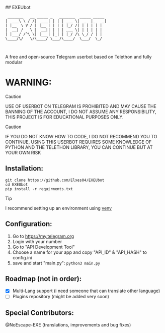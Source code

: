 
﻿## EXEUbot
```
 _______   __ _____ _   _______  _____ _____ 
|  ___\ \ / /|  ___| | | | ___ \|  _  |_   _|
| |__  \ V / | |__ | | | | |_/ /| | | | | |  
|  __| /   \ |  __|| | | | ___ \| | | | | |  
| |___/ /^\ \| |___| |_| | |_/ /\ \_/ / | |  
\____/\/   \/\____/ \___/\____/  \___/  \_/  
                                             
                                             
```



A free and open-source Telegram userbot based on Telethon and fully modular

# WARNING:

> [!CAUTION]
> USE OF USERBOT ON TELEGRAM IS PROHIBITED AND MAY CAUSE THE BANNING OF THE ACCOUNT, I DO NOT ASSUME ANY RESPONSIBILITY, THIS PROJECT IS FOR EDUCATIONAL PURPOSES ONLY.

> [!CAUTION]
> IF YOU DO NOT KNOW HOW TO CODE, I DO NOT RECOMMEND YOU TO CONTINUE, USING THIS USERBOT REQUIRES SOME KNOWLEDGE OF PYTHON AND THE TELETHON LIBRARY, YOU CAN CONTINUE BUT AT YOUR OWN RISK

## Installation:

    git clone https://github.com/Elxes04/EXEUbot
    cd EXEUbot
    pip install -r requirments.txt

> [!TIP]
> I recommend setting up an environment using [venv](https://www.freecodecamp.org/news/how-to-setup-virtual-environments-in-python/)


## Configuration:

 1. Go to https://my.telegram.org
 2. Login with your number
 3. Go to "API Development Tool"
 4. Choose a name for your app and copy "API_ID" & "API_HASH" to config.ini
 5. save and start "main.py": `python3 main.py`










## Roadmap (not in order):

 - [x] Multi-Lang support (i need someone that can translate other language)
 - [ ] Plugins repository (might be added very soon)

## Special Contributors:

@NoEscape-EXE (translations, improvements and bug fixes) 



